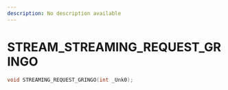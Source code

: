 ```yaml
---
description: No description available 
---
```


# STREAM\_STREAMING_REQUEST_GRINGO

```cpp
void STREAMING_REQUEST_GRINGO(int _Unk0);
```